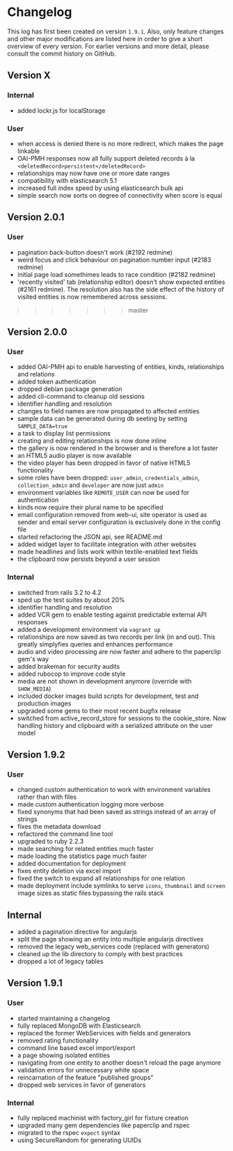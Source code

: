 # Changelog

This log has first been created on version `1.9.1`. Also, only feature changes
and other major modifications are listed here in order to give a short overview
of every version. For earlier versions and more detail, please consult the
commit history on GitHub.

## Version X

### Internal

* added lockr.js for localStorage

### User

* when access is denied there is no more redirect, which makes the page linkable
* OAI-PMH responses now all fully support deleted records à la
  `<deletedRecord>persistent</deletedRecord>`
* relationships may now have one or more date ranges
* compatibility with elasticsearch 5.1
* increased full index speed by using elasticsearch bulk api
* simple search now sorts on degree of connectivity when score is equal

## Version 2.0.1

### User

* pagination back-button doesn't work (#2192 redmine)
* weird focus and click behaviour on pagination number input (#2183 redmine)
* initial page load somethimes leads to race condition (#2182 redmine)
* 'recently visited' tab (relationship editor) doesn't show expected entities
  (#2161 redmine). The resolution also has the side effect of the history of
  visited entities is now remembered across sessions.
>>>>>>> master

## Version 2.0.0

### User

* added OAI-PMH api to enable harvesting of entities, kinds, relationships and 
  relations
* added token authentication
* dropped debian package generation
* added cli-command to cleanup old sessions
* identifier handling and resolution
* changes to field names are now propagated to affected entities
* sample data can be generated during db seeting by setting `SAMPLE_DATA=true`
* a task to display list permissions
* creating and editing relationships is now done inline
* the gallery is now rendered in the browser and is therefore a lot faster
* an HTML5 audio player is now available
* the video player has been dropped in favor of native HTML5 functionality
* some roles have been dropped: `user_admin`, `credentials_admin`,
  `collection_admin` and `developer` are now just `admin`
* environment variables like `REMOTE_USER` can now be used for authentication
* kinds now require their plural name to be specified
* email configuration removed from web-ui, site operator is used as sender and
  email server configuration is exclusively done in the config file
* started refactoring the JSON api, see README.md
* added widget layer to facilitate integration with other websites
* made headlines and lists work within textile-enabled text fields
* the clipboard now persists beyond a user session

### Internal

* switched from rails 3.2 to 4.2
* sped up the test suites by about 20%
* identifier handling and resolution
* added VCR gem to enable testing against predictable external API responses
* added a development environment via `vagrant up`
* relationships are now saved as two records per link (in and out). This greatly
  simplyfies queries and enhances performance
* audio and video processing are now faster and adhere to the paperclip gem's
  way
* added brakeman for security audits
* added rubocop to improve code style
* media are not shown in development anymore (override with `SHOW_MEDIA`)
* included docker images build scripts for development, test and production
  images
* upgraded some gems to their most recent bugfix release
* switched from active_record_store for sessions to the cookie_store. Now
  handling history and clipboard with a serialized attribute on the user model


## Version 1.9.2

### User

* changed custom authentication to work with environment variables rather than
  with files
* made custom authentication logging more verbose
* fixed synonyms that had been saved as strings instead of an array of strings
* fixes the metadata download
* refactored the command line tool
* upgraded to ruby 2.2.3
* made searching for related entities much faster
* made loading the statistics page much faster
* added documentation for deployment
* fixes entity deletion via excel import
* fixed the switch to expand all relationships for one relation
* made deployment include symlinks to serve `icons`, `thumbnail` and `screen`
  image sizes as static files bypassing the rails stack

## Internal

* added a pagination directive for angularjs
* split the page showing an entity into multiple angularjs directives
* removed the legacy web_services code (replaced with generators)
* cleaned up the lib directory to comply with best practices
* dropped a lot of legacy tables

## Version 1.9.1

### User

* started maintaining a changelog
* fully replaced MongoDB with Elasticsearch
* replaced the former WebServices with fields and generators
* removed rating functionality
* command line based excel import/export
* a page showing isolated entities
* navigating from one entity to another doesn't reload the page anymore
* validation errors for unnecessary white space
* reincarnation of the feature "published groups"
* dropped web services in favor of generators

### Internal

* fully replaced machinist with factory_girl for fixture creation
* upgraded many gem dependencies like paperclip and rspec
* migrated to the rspec `expect` syntax
* using SecureRandom for generating UUIDs